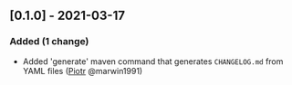 <!-- @formatter:off -->
<!-- noinspection -->
<!-- Prevents auto format, for JetBrains IDE File > Editor > Code Style > Enable formatter markers in comments  -->


[0.1.0] - 2021-03-17
--------------------

### Added (1 change)

- Added 'generate' maven command that generates `CHANGELOG.md` from YAML files ([Piotr](https://github.com/marwin1991) @marwin1991)


